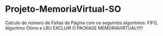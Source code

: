 # Projeto-MemoriaVirtual-SO
Calculo do número de Faltas de Página com os seguintes algoritmos: FIFO, Algoritmo Ótimo e LRU
EXCLUIR O PACKAGE MEMORIAVIRTUAL!!!!!
